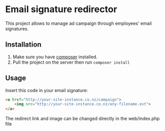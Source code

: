 # Email signature redirector

This project allows to manage ad campaign through employees' email signatures.

## Installation

1. Make sure you have [composer](https://getcomposer.org/doc/00-intro.md#installation-linux-unix-osx) installed.
2. Pull the project on the server then run ```composer install```

## Usage

Insert this code in your email signature:

```html
<a href="http://your-site-instance.co.nz/campaign">
    <img src="http://your-site-instance.co.nz/any-filename.ext">
</a>
```

The redirect link and image can be changed directly in the web/index.php file